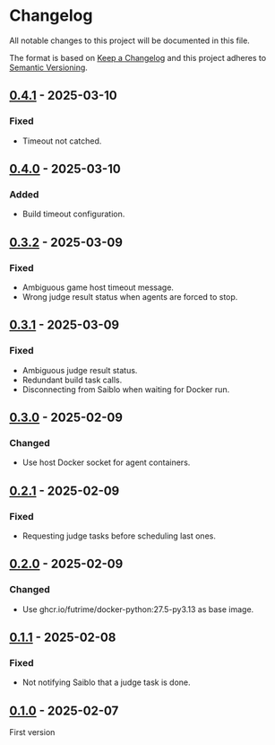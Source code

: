 # Changelog

All notable changes to this project will be documented in this file.

The format is based on [Keep a Changelog](https://keepachangelog.com/)
and this project adheres to [Semantic Versioning](https://semver.org/).

## [0.4.1] - 2025-03-10

### Fixed

- Timeout not catched.

## [0.4.0] - 2025-03-10

### Added

- Build timeout configuration.

## [0.3.2] - 2025-03-09

### Fixed

- Ambiguous game host timeout message.
- Wrong judge result status when agents are forced to stop.

## [0.3.1] - 2025-03-09

### Fixed

- Ambiguous judge result status.
- Redundant build task calls.
- Disconnecting from Saiblo when waiting for Docker run.

## [0.3.0] - 2025-02-09

### Changed

- Use host Docker socket for agent containers.

## [0.2.1] - 2025-02-09

### Fixed

- Requesting judge tasks before scheduling last ones.

## [0.2.0] - 2025-02-09

### Changed

- Use ghcr.io/futrime/docker-python:27.5-py3.13 as base image.

## [0.1.1] - 2025-02-08

### Fixed

- Not notifying Saiblo that a judge task is done.

## [0.1.0] - 2025-02-07

First version

[0.4.1]: https://github.com/thuasta/saiblo-worker/compare/v0.4.0...v0.4.1
[0.4.0]: https://github.com/thuasta/saiblo-worker/compare/v0.3.2...v0.4.0
[0.3.2]: https://github.com/thuasta/saiblo-worker/compare/v0.3.1...v0.3.2
[0.3.1]: https://github.com/thuasta/saiblo-worker/compare/v0.3.0...v0.3.1
[0.3.0]: https://github.com/thuasta/saiblo-worker/compare/v0.2.1...v0.3.0
[0.2.1]: https://github.com/thuasta/saiblo-worker/compare/v0.2.0...v0.2.1
[0.2.0]: https://github.com/thuasta/saiblo-worker/compare/v0.1.1...v0.2.0
[0.1.1]: https://github.com/thuasta/saiblo-worker/compare/v0.1.0...v0.1.1
[0.1.0]: https://github.com/thuasta/saiblo-worker/releases/tag/v0.1.0
